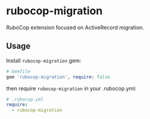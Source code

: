 # rubocop-migration

RuboCop extension focused on ActiveRecord migration.

## Usage

Install `rubocop-migration` gem:

```ruby
# Gemfile
gem 'rubocop-migration', require: false
```

then require `rubocop-migration` in your .rubocop.yml:

```yaml
# .rubocop.yml
require:
  - rubocop-migration
```
